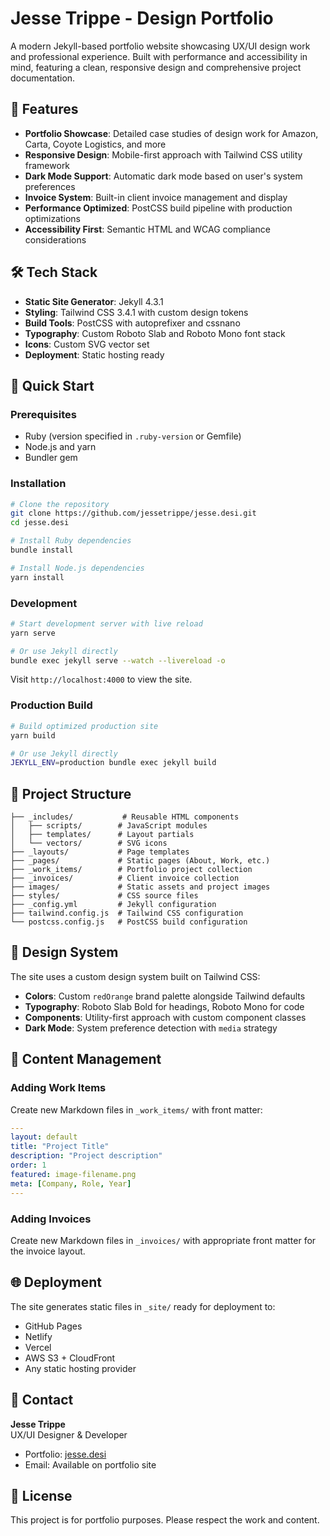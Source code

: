 # Jesse Trippe - Design Portfolio

A modern Jekyll-based portfolio website showcasing UX/UI design work and professional experience. Built with performance and accessibility in mind, featuring a clean, responsive design and comprehensive project documentation.

## 🌟 Features

- **Portfolio Showcase**: Detailed case studies of design work for Amazon, Carta, Coyote Logistics, and more
- **Responsive Design**: Mobile-first approach with Tailwind CSS utility framework
- **Dark Mode Support**: Automatic dark mode based on user's system preferences
- **Invoice System**: Built-in client invoice management and display
- **Performance Optimized**: PostCSS build pipeline with production optimizations
- **Accessibility First**: Semantic HTML and WCAG compliance considerations

## 🛠️ Tech Stack

- **Static Site Generator**: Jekyll 4.3.1
- **Styling**: Tailwind CSS 3.4.1 with custom design tokens
- **Build Tools**: PostCSS with autoprefixer and cssnano
- **Typography**: Custom Roboto Slab and Roboto Mono font stack
- **Icons**: Custom SVG vector set
- **Deployment**: Static hosting ready

## 🚀 Quick Start

### Prerequisites

- Ruby (version specified in `.ruby-version` or Gemfile)
- Node.js and yarn
- Bundler gem

### Installation

```bash
# Clone the repository
git clone https://github.com/jessetrippe/jesse.desi.git
cd jesse.desi

# Install Ruby dependencies
bundle install

# Install Node.js dependencies  
yarn install
```

### Development

```bash
# Start development server with live reload
yarn serve

# Or use Jekyll directly
bundle exec jekyll serve --watch --livereload -o
```

Visit `http://localhost:4000` to view the site.

### Production Build

```bash
# Build optimized production site
yarn build

# Or use Jekyll directly
JEKYLL_ENV=production bundle exec jekyll build
```

## 📁 Project Structure

```
├── _includes/           # Reusable HTML components
│   ├── scripts/        # JavaScript modules
│   ├── templates/      # Layout partials
│   └── vectors/        # SVG icons
├── _layouts/           # Page templates
├── _pages/             # Static pages (About, Work, etc.)
├── _work_items/        # Portfolio project collection
├── _invoices/          # Client invoice collection
├── images/             # Static assets and project images
├── styles/             # CSS source files
├── _config.yml         # Jekyll configuration
├── tailwind.config.js  # Tailwind CSS configuration
└── postcss.config.js   # PostCSS build configuration
```

## 🎨 Design System

The site uses a custom design system built on Tailwind CSS:

- **Colors**: Custom `redOrange` brand palette alongside Tailwind defaults
- **Typography**: Roboto Slab Bold for headings, Roboto Mono for code
- **Components**: Utility-first approach with custom component classes
- **Dark Mode**: System preference detection with `media` strategy

## 📝 Content Management

### Adding Work Items

Create new Markdown files in `_work_items/` with front matter:

```yaml
---
layout: default
title: "Project Title"
description: "Project description"
order: 1
featured: image-filename.png
meta: [Company, Role, Year]
---
```

### Adding Invoices

Create new Markdown files in `_invoices/` with appropriate front matter for the invoice layout.

## 🌐 Deployment

The site generates static files in `_site/` ready for deployment to:

- GitHub Pages
- Netlify
- Vercel
- AWS S3 + CloudFront
- Any static hosting provider

## 📧 Contact

**Jesse Trippe**  
UX/UI Designer & Developer

- Portfolio: [jesse.desi](https://jesse.desi)
- Email: Available on portfolio site

## 📄 License

This project is for portfolio purposes. Please respect the work and content.